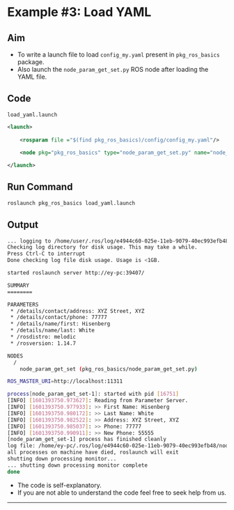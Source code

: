 # Example #3: Load YAML

## Aim

- To write a launch file to load `config_my.yaml` present in `pkg_ros_basics` package.
- Also launch the `node_param_get_set.py` ROS node after loading the YAML file.

## Code

`load_yaml.launch`
```xml
<launch>
    
    <rosparam file ="$(find pkg_ros_basics)/config/config_my.yaml"/>
        
    <node pkg="pkg_ros_basics" type="node_param_get_set.py" name="node_param_get_set" output="screen"/>

</launch>
```

## Run Command

```bash
roslaunch pkg_ros_basics load_yaml.launch
```

## Output

```bash
... logging to /home/user/.ros/log/e4944c60-025e-11eb-9079-40ec993efb48/roslaunch-pc-16736.log
Checking log directory for disk usage. This may take a while.
Press Ctrl-C to interrupt
Done checking log file disk usage. Usage is <1GB.

started roslaunch server http://ey-pc:39407/

SUMMARY
========

PARAMETERS
 * /details/contact/address: XYZ Street, XYZ
 * /details/contact/phone: 77777
 * /details/name/first: Hisenberg
 * /details/name/last: White
 * /rosdistro: melodic
 * /rosversion: 1.14.7

NODES
  /
    node_param_get_set (pkg_ros_basics/node_param_get_set.py)

ROS_MASTER_URI=http://localhost:11311

process[node_param_get_set-1]: started with pid [16751]
[INFO] [1601393750.973627]: Reading from Parameter Server.
[INFO] [1601393750.977933]: >> First Name: Hisenberg
[INFO] [1601393750.980172]: >> Last Name: White
[INFO] [1601393750.982522]: >> Address: XYZ Street, XYZ
[INFO] [1601393750.985037]: >> Phone: 77777
[INFO] [1601393750.990911]: >> New Phone: 55555
[node_param_get_set-1] process has finished cleanly
log file: /home/ey-pc/.ros/log/e4944c60-025e-11eb-9079-40ec993efb48/node_param_get_set-1*.log
all processes on machine have died, roslaunch will exit
shutting down processing monitor...
... shutting down processing monitor complete
done
```

- The code is self-explanatory.
- If you are not able to understand the code feel free to seek help from us.
---